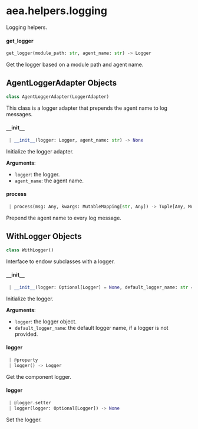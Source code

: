 <a name="aea.helpers.logging"></a>
# aea.helpers.logging

Logging helpers.

<a name="aea.helpers.logging.get_logger"></a>
#### get`_`logger

```python
get_logger(module_path: str, agent_name: str) -> Logger
```

Get the logger based on a module path and agent name.

<a name="aea.helpers.logging.AgentLoggerAdapter"></a>
## AgentLoggerAdapter Objects

```python
class AgentLoggerAdapter(LoggerAdapter)
```

This class is a logger adapter that prepends the agent name to log messages.

<a name="aea.helpers.logging.AgentLoggerAdapter.__init__"></a>
#### `__`init`__`

```python
 | __init__(logger: Logger, agent_name: str) -> None
```

Initialize the logger adapter.

**Arguments**:

- `logger`: the logger.
- `agent_name`: the agent name.

<a name="aea.helpers.logging.AgentLoggerAdapter.process"></a>
#### process

```python
 | process(msg: Any, kwargs: MutableMapping[str, Any]) -> Tuple[Any, MutableMapping[str, Any]]
```

Prepend the agent name to every log message.

<a name="aea.helpers.logging.WithLogger"></a>
## WithLogger Objects

```python
class WithLogger()
```

Interface to endow subclasses with a logger.

<a name="aea.helpers.logging.WithLogger.__init__"></a>
#### `__`init`__`

```python
 | __init__(logger: Optional[Logger] = None, default_logger_name: str = "aea") -> None
```

Initialize the logger.

**Arguments**:

- `logger`: the logger object.
- `default_logger_name`: the default logger name, if a logger is not provided.

<a name="aea.helpers.logging.WithLogger.logger"></a>
#### logger

```python
 | @property
 | logger() -> Logger
```

Get the component logger.

<a name="aea.helpers.logging.WithLogger.logger"></a>
#### logger

```python
 | @logger.setter
 | logger(logger: Optional[Logger]) -> None
```

Set the logger.

